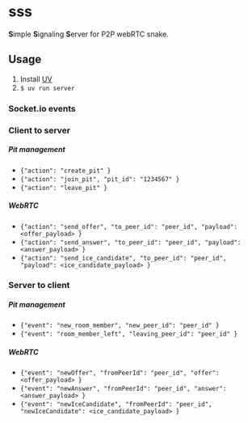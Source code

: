 # sss

**S**imple **S**ignaling **S**erver for P2P webRTC snake.

## Usage

1. Install [UV](https://docs.astral.sh/uv/)
2. `$ uv run server`

### Socket.io events

### Client to server

##### Pit management

- `{"action": "create_pit" }`
- `{"action": "join_pit", "pit_id": "1234567" }`
- `{"action": "leave_pit" }`

##### WebRTC

- `{"action": "send_offer", "to_peer_id": "peer_id", "payload": <offer_payload> }`
- `{"action": "send_answer", "to_peer_id": "peer_id", "payload": <answer_payload> }`
- `{"action": "send_ice_candidate", "to_peer_id": "peer_id", "payload": <ice_candidate_payload> }`

### Server to client

##### Pit management
- `{"event": "new_room_member", "new_peer_id": "peer_id" }`
- `{"event": "room_member_left", "leaving_peer_id": "peer_id" }`

##### WebRTC

- `{"event": "newOffer", "fromPeerId": "peer_id", "offer": <offer_payload> }`
- `{"event": "newAnswer", "fromPeerId": "peer_id", "answer": <answer_payload> }`
- `{"event": "newIceCandidate", "fromPeerId": "peer_id", "newIceCandidate": <ice_candidate_payload> }`
